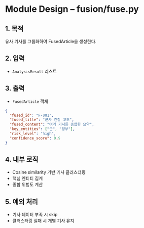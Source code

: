 # Module Design – fusion/fuse.py

## 1. 목적
유사 기사를 그룹화하여 FusedArticle을 생성한다.

## 2. 입력
- `AnalysisResult` 리스트

## 3. 출력
- `FusedArticle` 객체
```json
{
  "fused_id": "F-001",
  "fused_title": "군사 긴장 고조",
  "fused_content": "여러 기사를 종합한 요약",
  "key_entities": ["군", "정부"],
  "risk_level": "high",
  "confidence_score": 0.9
}
```

## 4. 내부 로직
- Cosine similarity 기반 기사 클러스터링
- 핵심 엔티티 집계
- 종합 위험도 계산

## 5. 예외 처리
- 기사 데이터 부족 시 skip
- 클러스터링 실패 시 개별 기사 유지

